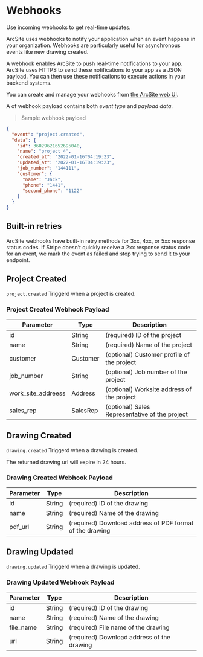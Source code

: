 # Webhooks

Use incoming webhooks to get real-time updates.

ArcSite uses webhooks to notify your application when an event happens in your organization. Webhooks are particularly useful for asynchronous events like new drawing created.

A webhook enables ArcSite to push real-time notifications to your app. ArcSite uses HTTPS to send these notifications to your app as a JSON payload. You can then use these notifications to execute actions in your backend systems.

You can create and manage your webhooks from [the ArcSite web UI](https://user.arcsite.com#/admin).

A of webhook payload contains both _event type_ and _payload data_.

> Sample webhook payload

```json
{
  "event": "project.created",
  "data": {
    "id": 36029621652695040,
    "name": "project 4",
    "created_at": "2022-01-16T04:19:23",
    "updated_at": "2022-01-16T04:19:23",
    "job_number": "144111",
    "customer": {
      "name": "Jack",
      "phone": "1441",
      "second_phone": "1122"
    }
  }
}
```

## Built-in retries

ArcSite webhooks have built-in retry methods for 3xx, 4xx, or 5xx response status codes. If Stripe doesn’t quickly receive a 2xx response status code for an event, we mark the event as failed and stop trying to send it to your endpoint.

## Project Created

`project.created` Triggerd when a project is created.

### Project Created Webhook Payload

| Parameter          | Type     | Description                                    |
| ------------------ | -------- | ---------------------------------------------- |
| id                 | String   | (required) ID of the project                   |
| name               | String   | (required) Name of the project                 |
| customer           | Customer | (optional) Customer profile of the project     |
| job_number         | String   | (optional) Job number of the project           |
| work_site_addreess | Address  | (optional) Worksite address of the project     |
| sales_rep          | SalesRep | (optional) Sales Representative of the project |

## Drawing Created

`drawing.created` Triggerd when a drawing is created.

<aside class="notice">
The returned drawing url will expire in 24 hours.
</aside>

### Drawing Created Webhook Payload

| Parameter | Type   | Description                                              |
| --------- | ------ | -------------------------------------------------------- |
| id        | String | (required) ID of the drawing                             |
| name      | String | (required) Name of the drawing                           |
| pdf_url   | String | (required) Download address of PDF format of the drawing |

## Drawing Updated

`drawing.updated` Triggerd when a drawing is updated.

### Drawing Updated Webhook Payload

| Parameter | Type   | Description                                |
| --------- | ------ | ------------------------------------------ |
| id        | String | (required) ID of the drawing               |
| name      | String | (required) Name of the drawing             |
| file_name | String | (required) File name of the drawing        |
| url       | String | (required) Download address of the drawing |
